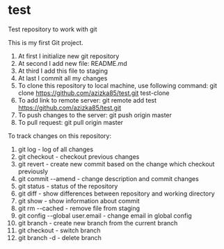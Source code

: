# test
Test repository to work with git

This is my first Git project.

1) At first I initialize new git repository
2) At second I add new file: README.md
3) At third I add this file to staging
4) At last I commit all my changes
5) To clone this repository to local machine, use following command:
    git clone https://github.com/azizka85/test.git test-clone
6) To add link to remote server:
    git remote add test https://github.com/azizka85/test.git
7) To push changes to the server:
    git push origin master
8) To pull request:
    git pull origin master

To track changes on this repository:

1) git log - log of all changes 
2) git checkout - checkout previous changes
3) git revert - create new commit based on the change which checkout previously
4) git commit --amend - change description and commit changes
5) git status - status of the repository
6) git diff - show differences between repository and working directory
7) git show - show information about commit
8) git rm --cached - remove file from staging
9) git config --global user.email - change email in global config
10) git branch - create new branch from the current branch
11) git checkout - switch branch
12) git branch -d - delete branch

